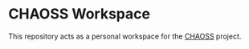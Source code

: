 # CHAOSS Workspace

This repository acts as a personal workspace for the [CHAOSS](https://github.com/chaoss) project.